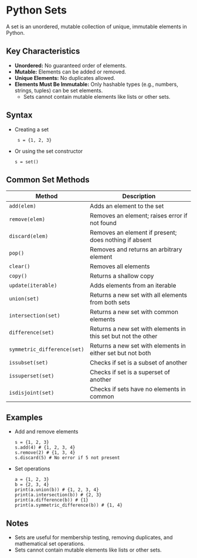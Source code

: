 # Python Sets

A set is an unordered, mutable collection of unique, immutable elements in Python.

## Key Characteristics

- **Unordered:** No guaranteed order of elements.
- **Mutable:** Elements can be added or removed.
- **Unique Elements:** No duplicates allowed.
- **Elements Must Be Immutable:** Only hashable types (e.g., numbers, strings, tuples) can be set elements.
    -  Sets cannot contain mutable elements like lists or other sets.

## Syntax

- Creating a set

       s = {1, 2, 3}

- Or using the set constructor

      s = set()

  
## Common Set Methods

| Method                | Description                                              |
|-----------------------|---------------------------------------------------------|
| `add(elem)`           | Adds an element to the set                              |
| `remove(elem)`        | Removes an element; raises error if not found           |
| `discard(elem)`       | Removes an element if present; does nothing if absent   |
| `pop()`               | Removes and returns an arbitrary element                |
| `clear()`             | Removes all elements                                    |
| `copy()`              | Returns a shallow copy                                  |
| `update(iterable)`    | Adds elements from an iterable                          |
| `union(set)`          | Returns a new set with all elements from both sets      |
| `intersection(set)`   | Returns a new set with common elements                  |
| `difference(set)`     | Returns a new set with elements in this set but not the other |
| `symmetric_difference(set)` | Returns a new set with elements in either set but not both |
| `issubset(set)`       | Checks if set is a subset of another                    |
| `issuperset(set)`     | Checks if set is a superset of another                  |
| `isdisjoint(set)`     | Checks if sets have no elements in common               |

## Examples

- Add and remove elements

      s = {1, 2, 3}
      s.add(4) # {1, 2, 3, 4}
      s.remove(2) # {1, 3, 4}
      s.discard(5) # No error if 5 not present

- Set operations

      a = {1, 2, 3}
      b = {2, 3, 4}
      print(a.union(b)) # {1, 2, 3, 4}
      print(a.intersection(b)) # {2, 3}
      print(a.difference(b)) # {1}
      print(a.symmetric_difference(b)) # {1, 4}

## Notes

- Sets are useful for membership testing, removing duplicates, and mathematical set operations.
- Sets cannot contain mutable elements like lists or other sets.

